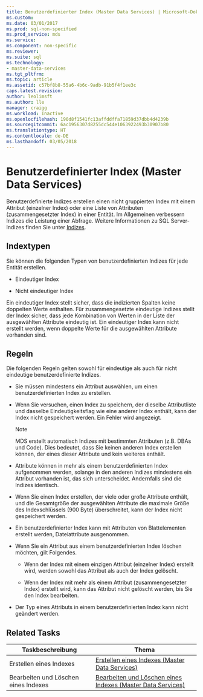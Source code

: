 ```yaml
---
title: Benutzerdefinierter Index (Master Data Services) | Microsoft-Dokumentation
ms.custom: 
ms.date: 03/01/2017
ms.prod: sql-non-specified
ms.prod_service: mds
ms.service: 
ms.component: non-specific
ms.reviewer: 
ms.suite: sql
ms.technology:
- master-data-services
ms.tgt_pltfrm: 
ms.topic: article
ms.assetid: c57bf8b8-55a6-4b6c-9adb-91b5f4f1ee3c
caps.latest.revision: 
author: leolimsft
ms.author: lle
manager: craigg
ms.workload: Inactive
ms.openlocfilehash: 190d8f1541fc13affddffa71859d37dbb4d4239b
ms.sourcegitcommit: 6ac1956307d8255dc544e1063922493b30907b80
ms.translationtype: HT
ms.contentlocale: de-DE
ms.lasthandoff: 03/05/2018
---
```

# <a name="custom-index-master-data-services"></a>Benutzerdefinierter Index (Master Data Services)
  Benutzerdefinierte Indizes erstellen einen nicht gruppierten Index mit einem Attribut (einzelner Index) oder eine Liste von Attributen (zusammengesetzter Index) in einer Entität. Im Allgemeinen verbessern Indizes die Leistung einer Abfrage. Weitere Informationen zu SQL Server-Indizes finden Sie unter [Indizes](../relational-databases/indexes/indexes.md).  
  
## <a name="type-of-indexes"></a>Indextypen  
 Sie können die folgenden Typen von benutzerdefinierten Indizes für jede Entität erstellen.  
  
-   Eindeutiger Index  
  
-   Nicht eindeutiger Index  
  
 Ein eindeutiger Index stellt sicher, dass die indizierten Spalten keine doppelten Werte enthalten. Für zusammengesetzte eindeutige Indizes stellt der Index sicher, dass jede Kombination von Werten in der Liste der ausgewählten Attribute eindeutig ist. Ein eindeutiger Index kann nicht erstellt werden, wenn doppelte Werte für die ausgewählten Attribute vorhanden sind.  
  
## <a name="rules"></a>Regeln  
 Die folgenden Regeln gelten sowohl für eindeutige als auch für nicht eindeutige benutzerdefinierte Indizes.  
  
-   Sie müssen mindestens ein Attribut auswählen, um einen benutzerdefinierten Index zu erstellen.  
  
-   Wenn Sie versuchen, einen Index zu speichern, der dieselbe Attributliste und dasselbe Eindeutigkeitsflag wie eine anderer Index enthält, kann der Index nicht gespeichert werden. Ein Fehler wird angezeigt.  
  
    > [!NOTE]  
    >  MDS erstellt automatisch Indizes mit bestimmten Attributen (z.B. DBAs und Code). Dies bedeutet, dass Sie keinen anderen Index erstellen können, der eines dieser Attribute und kein weiteres enthält.  
  
-   Attribute können in mehr als einem benutzerdefinierten Index aufgenommen werden, solange in den anderen Indizes mindestens ein Attribut vorhanden ist, das sich unterscheidet. Andernfalls sind die Indizes identisch.  
  
-   Wenn Sie einen Index erstellen, der viele oder große Attribute enthält, und die Gesamtgröße der ausgewählten Attribute die maximale Größe des Indexschlüssels (900 Byte) überschreitet, kann der Index nicht gespeichert werden.  
  
-   Ein benutzerdefinierter Index kann mit Attributen von Blattelementen erstellt werden, Dateiattribute ausgenommen.  
  
-   Wenn Sie ein Attribut aus einem benutzerdefinierten Index löschen möchten, gilt Folgendes.  
  
    -   Wenn der Index mit einem einzigen Attribut (einzelner Index) erstellt wird, werden sowohl das Attribut als auch der Index gelöscht.  
  
    -   Wenn der Index mit mehr als einem Attribut (zusammengesetzter Index) erstellt wird, kann das Attribut nicht gelöscht werden, bis Sie den Index bearbeiten.  
  
-   Der Typ eines Attributs in einem benutzerdefinierten Index kann nicht geändert werden.  
  
## <a name="related-tasks"></a>Related Tasks  
  
|Taskbeschreibung|Thema|  
|----------------------|-----------|  
|Erstellen eines Indexes|[Erstellen eines Indexes &#40;Master Data Services&#41;](../master-data-services/create-an-index-master-data-services.md)|  
|Bearbeiten und Löschen eines Indexes|[Bearbeiten und Löschen eines Indexes &#40;Master Data Services&#41;](../master-data-services/edit-and-delete-an-index-master-data-services.md)|  
  
  
